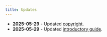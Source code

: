 ```yaml
---
title: Updates
---
```


- **2025-05-29** - Updated [copyright](https://therepos.github.io/docusaurus/about/#license).
- **2025-05-29** - Updated [introductory guide](https://therepos.github.io/docusaurus/about/).